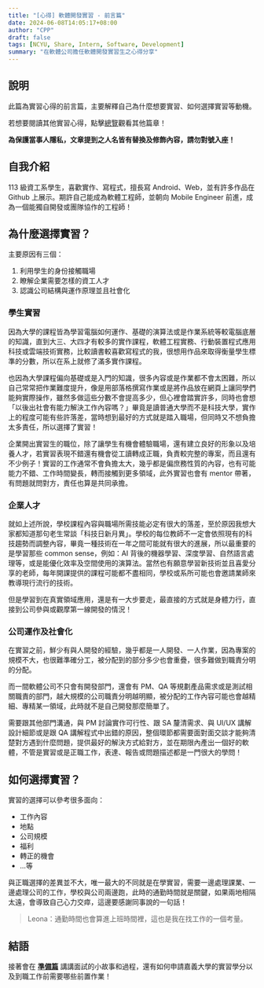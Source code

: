 ```yaml
---
title: "[心得] 軟體開發實習 - 前言篇"
date: 2024-06-08T14:05:17+08:00
author: "CPP"
draft: false
tags: [NCYU, Share, Intern, Software, Development]
summary: "在軟體公司擔任軟體開發實習生之心得分享"
---
```


## 說明
此篇為實習心得的前言篇，主要解釋自己為什麼想要實習、如何選擇實習等動機。

若想要閱讀其他實習心得，點擊[總覽](../2024-06-08-ncyu-intern-at-software-company-all)觀看其他篇章！

**為保護當事人隱私，文章提到之人名皆有替換及修飾內容，請勿對號入座！**

## 自我介紹
113 級資工系學生，喜歡實作、寫程式，擅長寫 Android、Web，並有許多作品在 Github 上展示。期許自己能成為軟體工程師，並朝向 Mobile Engineer 前進，成為一個能獨自開發或團隊協作的工程師！

## 為什麼選擇實習？
主要原因有三個：
1. 利用學生的身份接觸職場
2. 瞭解企業需要怎樣的資工人才
3. 認識公司結構與運作原理並且社會化

### 學生實習
因為大學的課程皆為學習電腦如何運作、基礎的演算法或是作業系統等較電腦底層的知識，直到大三、大四才有較多的實作課程，軟體工程實務、行動裝置程式應用科技或雲端技術實務，比較讀書較喜歡寫程式的我，很想用作品來取得衡量學生標準的分數，所以在系上就修了滿多實作課程。

也因為大學課程偏向基礎或是入門的知識，很多內容或是作業都不會太困難，所以自己常常把作業難度提升，像是用部落格撰寫作業或是將作品放在網頁上讓同學們能夠實際操作，雖然多做這些分數不會提高多少，但心裡會踏實許多，同時也會想「以後出社會有能力解決工作內容嗎？」畢竟是讀普通大學而不是科技大學，實作上的程度可能有些許落差，當時想到最好的方式就是踏入職場，但同時又不想負擔太多責任，所以選擇了實習！

企業開出實習生的職位，除了讓學生有機會體驗職場，還有建立良好的形象以及培養人才，若實習表現不錯還有機會從工讀轉成正職，負責較完整的專案，而且還有不少例子！實習的工作通常不會負擔太大，幾乎都是偏庶務性質的內容，也有可能能力不錯、工作時間變長，轉而接觸到更多領域，此外實習也會有 mentor 帶著，有問題就問對方，責任也算是共同承擔。

### 企業人才
就如上述所說，學校課程內容與職場所需技能必定有很大的落差，至於原因我想大家都知道那句老生常談「科技日新月異」。學校的每位教師不一定會依照現有的科技趨勢而調整內容，畢竟一種技術在一年之間可能就有很大的進展，所以最重要的是學習那些 common sense，例如：AI 背後的機器學習、深度學習、自然語言處理等，或是能優化效率及空間使用的演算法。當然也有願意學習新技術並且喜愛分享的老師，每年開課提供的課程可能都不盡相同，學校或系所可能也會邀請業師來教導現行流行的技術。

但是學習到在真實領域應用，還是有一大步要走，最直接的方式就是身體力行，直接到公司參與或觀摩第一線開發的情況！

### 公司運作及社會化
在實習之前，鮮少有與人開發的經驗，幾乎都是一人開發、一人作業，因為專案的規模不大，也很難準確分工，被分配到的部分多少也會重疊，很多難做到職責分明的分配。

而一間軟體公司不只會有開發部門，還會有 PM、QA 等規劃產品需求或是測試相關職責的部門，越大規模的公司職責分明越明顯，被分配的工作內容可能也會越精細、專精某一領域，此時就不是自己開發那麼簡單了。

需要跟其他部門溝通，與 PM 討論實作可行性、跟 SA 釐清需求、與 UI/UX 講解設計細節或是跟 QA 講解程式中出錯的原因，整個環節都需要面對面交談才能夠清楚對方遇到什麼問題，提供最好的解決方式給對方，並在期限內產出一個好的軟體，不管是實習或是正職工作，表達、報告或問題描述都是一門很大的學問！

## 如何選擇實習？
實習的選擇可以參考很多面向：
- 工作內容
- 地點
- 公司規模
- 福利
- 轉正的機會
- ...等

與正職選擇的差異並不大，唯一最大的不同就是在學實習，需要一邊處理課業、一邊處理公司的工作，學校與公司兩邊跑，此時的通勤時間就是關鍵，如果兩地相隔太遠，會導致自己心力交瘁，這邊要感謝同事說的一句話！

> Leona：通勤時間也會算進上班時間裡，這也是我在找工作的一個考量。

## 結語
接著會在 [**準備篇**](../2024-06-08-ncyu-intern-at-software-company-preparing/) 講講面試的小故事和過程，還有如何申請嘉義大學的實習學分以及到職工作前需要哪些前置作業！
